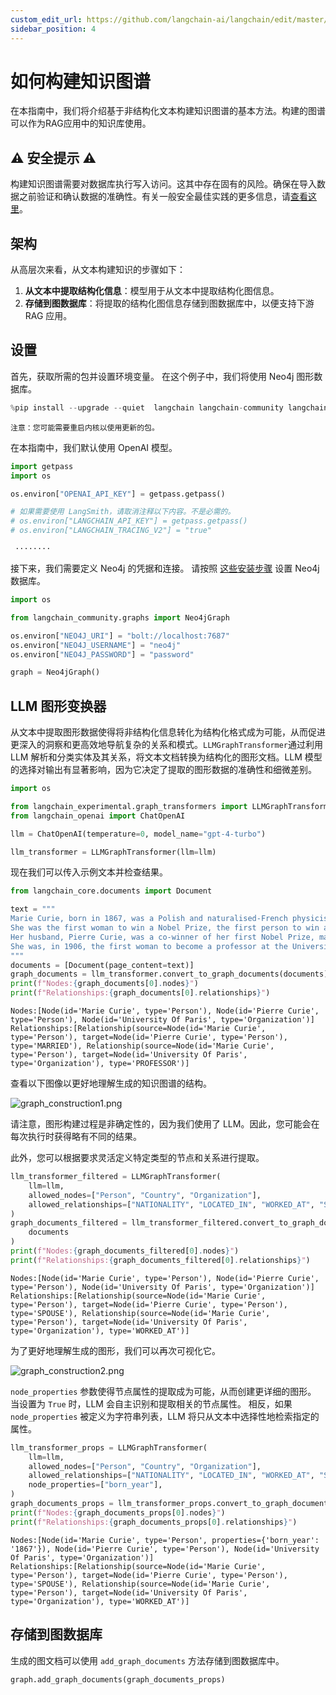 ```yaml
---
custom_edit_url: https://github.com/langchain-ai/langchain/edit/master/docs/docs/how_to/graph_constructing.ipynb
sidebar_position: 4
---
```


# 如何构建知识图谱

在本指南中，我们将介绍基于非结构化文本构建知识图谱的基本方法。构建的图谱可以作为RAG应用中的知识库使用。

## ⚠️ 安全提示 ⚠️

构建知识图谱需要对数据库执行写入访问。这其中存在固有的风险。确保在导入数据之前验证和确认数据的准确性。有关一般安全最佳实践的更多信息，请[查看这里](/docs/security)。

## 架构

从高层次来看，从文本构建知识的步骤如下：

1. **从文本中提取结构化信息**：模型用于从文本中提取结构化图信息。
2. **存储到图数据库**：将提取的结构化图信息存储到图数据库中，以便支持下游 RAG 应用。

## 设置

首先，获取所需的包并设置环境变量。
在这个例子中，我们将使用 Neo4j 图形数据库。

```python
%pip install --upgrade --quiet  langchain langchain-community langchain-openai langchain-experimental neo4j
```
```output
注意：您可能需要重启内核以使用更新的包。
```
在本指南中，我们默认使用 OpenAI 模型。

```python
import getpass
import os

os.environ["OPENAI_API_KEY"] = getpass.getpass()

# 如果需要使用 LangSmith，请取消注释以下内容。不是必需的。
# os.environ["LANGCHAIN_API_KEY"] = getpass.getpass()
# os.environ["LANGCHAIN_TRACING_V2"] = "true"
```
```output
 ········
```
接下来，我们需要定义 Neo4j 的凭据和连接。
请按照 [这些安装步骤](https://neo4j.com/docs/operations-manual/current/installation/) 设置 Neo4j 数据库。

```python
import os

from langchain_community.graphs import Neo4jGraph

os.environ["NEO4J_URI"] = "bolt://localhost:7687"
os.environ["NEO4J_USERNAME"] = "neo4j"
os.environ["NEO4J_PASSWORD"] = "password"

graph = Neo4jGraph()
```

## LLM 图形变换器

从文本中提取图形数据使得将非结构化信息转化为结构化格式成为可能，从而促进更深入的洞察和更高效地导航复杂的关系和模式。`LLMGraphTransformer`通过利用 LLM 解析和分类实体及其关系，将文本文档转换为结构化的图形文档。LLM 模型的选择对输出有显著影响，因为它决定了提取的图形数据的准确性和细微差别。

```python
import os

from langchain_experimental.graph_transformers import LLMGraphTransformer
from langchain_openai import ChatOpenAI

llm = ChatOpenAI(temperature=0, model_name="gpt-4-turbo")

llm_transformer = LLMGraphTransformer(llm=llm)
```

现在我们可以传入示例文本并检查结果。

```python
from langchain_core.documents import Document

text = """
Marie Curie, born in 1867, was a Polish and naturalised-French physicist and chemist who conducted pioneering research on radioactivity.
She was the first woman to win a Nobel Prize, the first person to win a Nobel Prize twice, and the only person to win a Nobel Prize in two scientific fields.
Her husband, Pierre Curie, was a co-winner of her first Nobel Prize, making them the first-ever married couple to win the Nobel Prize and launching the Curie family legacy of five Nobel Prizes.
She was, in 1906, the first woman to become a professor at the University of Paris.
"""
documents = [Document(page_content=text)]
graph_documents = llm_transformer.convert_to_graph_documents(documents)
print(f"Nodes:{graph_documents[0].nodes}")
print(f"Relationships:{graph_documents[0].relationships}")
```
```output
Nodes:[Node(id='Marie Curie', type='Person'), Node(id='Pierre Curie', type='Person'), Node(id='University Of Paris', type='Organization')]
Relationships:[Relationship(source=Node(id='Marie Curie', type='Person'), target=Node(id='Pierre Curie', type='Person'), type='MARRIED'), Relationship(source=Node(id='Marie Curie', type='Person'), target=Node(id='University Of Paris', type='Organization'), type='PROFESSOR')]
```
查看以下图像以更好地理解生成的知识图谱的结构。

![graph_construction1.png](../../static/img/graph_construction1.png)

请注意，图形构建过程是非确定性的，因为我们使用了 LLM。因此，您可能会在每次执行时获得略有不同的结果。

此外，您可以根据要求灵活定义特定类型的节点和关系进行提取。

```python
llm_transformer_filtered = LLMGraphTransformer(
    llm=llm,
    allowed_nodes=["Person", "Country", "Organization"],
    allowed_relationships=["NATIONALITY", "LOCATED_IN", "WORKED_AT", "SPOUSE"],
)
graph_documents_filtered = llm_transformer_filtered.convert_to_graph_documents(
    documents
)
print(f"Nodes:{graph_documents_filtered[0].nodes}")
print(f"Relationships:{graph_documents_filtered[0].relationships}")
```
```output
Nodes:[Node(id='Marie Curie', type='Person'), Node(id='Pierre Curie', type='Person'), Node(id='University Of Paris', type='Organization')]
Relationships:[Relationship(source=Node(id='Marie Curie', type='Person'), target=Node(id='Pierre Curie', type='Person'), type='SPOUSE'), Relationship(source=Node(id='Marie Curie', type='Person'), target=Node(id='University Of Paris', type='Organization'), type='WORKED_AT')]
```
为了更好地理解生成的图形，我们可以再次可视化它。

![graph_construction2.png](../../static/img/graph_construction2.png)

`node_properties` 参数使得节点属性的提取成为可能，从而创建更详细的图形。
当设置为 `True` 时，LLM 会自主识别和提取相关的节点属性。
相反，如果 `node_properties` 被定义为字符串列表，LLM 将只从文本中选择性地检索指定的属性。

```python
llm_transformer_props = LLMGraphTransformer(
    llm=llm,
    allowed_nodes=["Person", "Country", "Organization"],
    allowed_relationships=["NATIONALITY", "LOCATED_IN", "WORKED_AT", "SPOUSE"],
    node_properties=["born_year"],
)
graph_documents_props = llm_transformer_props.convert_to_graph_documents(documents)
print(f"Nodes:{graph_documents_props[0].nodes}")
print(f"Relationships:{graph_documents_props[0].relationships}")
```
```output
Nodes:[Node(id='Marie Curie', type='Person', properties={'born_year': '1867'}), Node(id='Pierre Curie', type='Person'), Node(id='University Of Paris', type='Organization')]
Relationships:[Relationship(source=Node(id='Marie Curie', type='Person'), target=Node(id='Pierre Curie', type='Person'), type='SPOUSE'), Relationship(source=Node(id='Marie Curie', type='Person'), target=Node(id='University Of Paris', type='Organization'), type='WORKED_AT')]
```

## 存储到图数据库

生成的图文档可以使用 `add_graph_documents` 方法存储到图数据库中。

```python
graph.add_graph_documents(graph_documents_props)
```